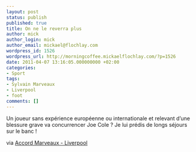 ```yaml
---
layout: post
status: publish
published: true
title: On ne le reverra plus
author: mick
author_login: mick
author_email: mickael@flochlay.com
wordpress_id: 1526
wordpress_url: http://morningcoffee.mickaelflochlay.com/?p=1526
date: 2011-04-07 13:16:05.000000000 +02:00
categories:
- Sport
tags:
- Sylvain Marveaux
- Liverpool
- foot
comments: []
---
```


Un joueur sans expérience européenne ou internationale et relevant d’une blessure grave va concurrencer Joe Cole ? Je lui prédis de longs séjours sur le banc !

via [Accord Marveaux - Liverpool][1]

[1]: http://www2.lequipe.fr/redirect-v6/homes/Football/breves2011/20110407_083828_accord-marveaux-liverpool.html
